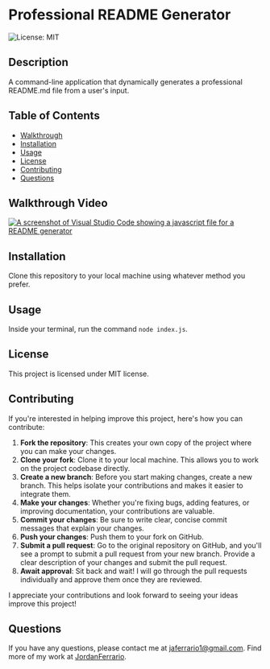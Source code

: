 # Professional README Generator

![License: MIT](https://img.shields.io/badge/License-MIT-blue.svg)

## Description

A command-line application that dynamically generates a professional README.md file from a user's input.

## Table of Contents

- [Walkthrough](#walkthrough)
- [Installation](#installation)
- [Usage](#usage)
- [License](#license)
- [Contributing](#contributing)
- [Questions](#questions)

## Walkthrough Video

[![A screenshot of Visual Studio Code showing a javascript file for a README generator](https://img.youtube.com/vi/fvLHDGcaufo/0.jpg)](https://youtu.be/fvLHDGcaufo)

## Installation

Clone this repository to your local machine using whatever method you prefer.

## Usage

Inside your terminal, run the command `node index.js`.

## License

This project is licensed under MIT license.

## Contributing

If you're interested in helping improve this project, here's how you can contribute:

1. **Fork the repository**: This creates your own copy of the project where you can make your changes.
2. **Clone your fork**: Clone it to your local machine. This allows you to work on the project codebase directly.
3. **Create a new branch**: Before you start making changes, create a new branch. This helps isolate your contributions and makes it easier to integrate them.
4. **Make your changes**: Whether you're fixing bugs, adding features, or improving documentation, your contributions are valuable.
5. **Commit your changes**: Be sure to write clear, concise commit messages that explain your changes.
6. **Push your changes**: Push them to your fork on GitHub.
7. **Submit a pull request**: Go to the original repository on GitHub, and you'll see a prompt to submit a pull request from your new branch. Provide a clear description of your changes and submit the pull request.
8. **Await approval**: Sit back and wait! I will go through the pull requests individually and approve them once they are reviewed.

I appreciate your contributions and look forward to seeing your ideas improve this project!

## Questions

If you have any questions, please contact me at [jaferrario1@gmail.com](mailto:jaferrario1@gmail.com). Find more of my work at [JordanFerrario](https://github.com/JordanFerrario).
